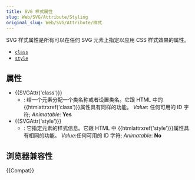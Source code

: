 ```yaml
---
title: SVG 样式属性
slug: Web/SVG/Attribute/Styling
original_slug: Web/SVG/Attribute/样式
---
```


SVG 样式属性是所有可以在任何 SVG 元素上指定以应用 CSS 样式效果的属性。

- [`class`](#attr-class)
- [`style`](#attr-style)

## 属性

- {{SVGAttr('class')}}
  - : 给一个元素分配一个类名称或者设置类名。它跟 HTML 中的{{htmlattrxref('class')}}属性具有同样的功能。
    _Value_: 任何可用的 ID 字符; _Animatable_: **Yes**
- {{SVGAttr('style')}}
  - : 它指定元素的样式信息。它跟 HTML 中 {{htmlattrxref('style')}}属性具有相同的功能。
    _Value_:任何可用的 ID 字符; _Animatable_: **No**

## 浏览器兼容性

{{Compat}}
